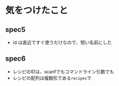 # 気をつけたこと
## spec5
* id は直近ですぐ使うだけなので、短い名前にした

## spec6
* レシピのIDは、scanfでもコマンドライン引数でも
* レシピの配列は複数形である`recipes`で
